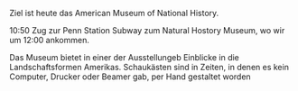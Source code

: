 Ziel ist heute das 
American Museum of National History. 

10:50 Zug zur Penn Station
Subway zum Natural Hostory Museum, wo wir um 12:00 ankommen. 

Das Museum bietet in einer der Ausstellungeb
Einblicke in die Landschaftsformen Amerikas.
Schaukästen sind in Zeiten, in denen es 
kein Computer, Drucker oder Beamer gab,
per Hand gestaltet worden